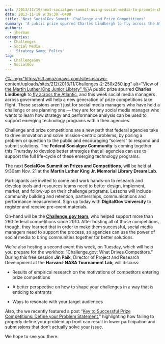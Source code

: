 ```yaml
---
url: /2013/11/19/next-socialgov-summit-using-social-media-to-promote-challenge-and-prize-competitions/
date: 2013-11-19 9:39:30 -0400
title: 'Next SocialGov Summit: Challenge and Prize Competitions'
summary: 'A public prize spurred Charles Lindbergh to fly across the Atlantic, and this week social media managers across government will help a new generation of prize competitions take flight. These sessions aren&amp;#8217;t just for social media managers who have held a challenge or are planning'
authors:
  - jherman
categories:
  - Challenges
  - Social Media
  - 'Strategy &amp; Policy'
tag:
  - ChallengeGov
  - SocialGov
---
```


<p dir="ltr">
  <a href="https://s3.amazonaws.com/sitesusa/wp-content/uploads/sites/212/2013/11/Challenges-2.jpg">{% img="https://s3.amazonaws.com/sitesusa/wp-content/uploads/sites/212/2013/11/Challenges-2-250x250.jpg" alt="View of the Martin Luther King Junior Library" %}</a>A public prize spurred <strong>Charles Lindbergh</strong> to<a href="http://history1900s.about.com/od/people/a/Charles-Lindbergh.htm"> fly across the Atlantic</a>, and this week social media managers across government will help a new generation of prize competitions take flight. These sessions aren&#8217;t just for social media managers who have held a challenge or are planning one &#8212; they are for any social media manager who wants to learn how strategy and performance analysis can be used to support emerging technology programs within their agencies.
</p>

<p dir="ltr">
  Challenge and prize competitions are a new path that federal agencies take to drive innovation and solve mission-centric problems, by posing a problem or question to the public and encouraging “solvers” to respond and submit solutions. The <strong>Federal Socialgov Community</strong> is coming together this Thursday to develop better strategies that all agencies can use to support the full life-cycle of these emerging technology programs.
</p>

<p dir="ltr">
  The next <strong>SocialGov Summit on Prizes and Competitions</strong>, will be held at 9:30am Nov. 21 at the <strong>Martin Luther King Jr. Memorial Library Dream Lab</strong>.
</p>

<p dir="ltr">
  Participants are invited to come and work hands-on to research and develop tools and resources teams need to better design, implement, market, and follow-up on their challenge programs. Lessons will include community building and retention, partnerships, communications and performance measurement. Sign up today with <strong>DigitalGov University</strong> to register and receive pre-event materials.
</p>

<p dir="ltr">
  On-hand will be the <a href="https://challenge.gov/" target="_blank"><strong>Challenge.gov team</strong></a>,  who helped support more than 260 federal competitions since 2010. After hosting all of those competitions, though, they learned that in order to make them successful, social media managers need to support the process, so agencies can use the power of social media to bring communities together for better solutions.
</p>

<p dir="ltr">
  We&#8217;re also hosting a second event this week, on Tuesday, which will help you prepare for the workhop: &#8220;Challenge.gov: What Drives Competitors.&#8221; During this free session <strong>Jin Paik</strong>, Director of Project and Research Development at the <strong>Harvard-NASA Tournament Lab</strong>, will discuss:
</p>

  * <p dir="ltr">
      Results of empirical research on the motivations of competitors entering prize competitions
    </p>

  * <p dir="ltr">
      A better perspective on how to shape your challenges in a way that is enticing to entrants
    </p>

  * <p dir="ltr">
      Ways to resonate with your target audiences
    </p>

<p dir="ltr">
  Also, the we recently featured a post &#8220;<a title="Key to Successful Prize Competitions: Define Your Problem Statement" href="https://www.WHATEVER/2013/11/13/key-to-successful-prize-competitions-define-your-problem-statement-2/">Key to Successful Prize Competitions: Define your Problem Statement</a>,&#8221; highlighting how failing to properly define your problem up front can result in lower participation and submissions that don’t actually solve your issue.
</p>

<p dir="ltr">
  We hope to see you there.
</p>